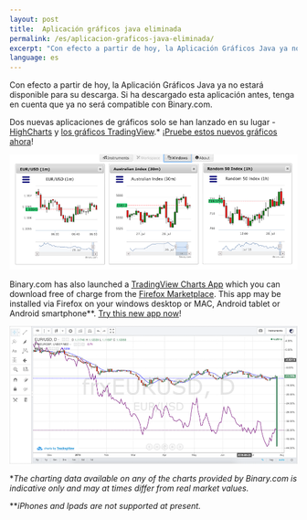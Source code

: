 ```yaml
---
layout: post
title:  Aplicación gráficos java eliminada
permalink: /es/aplicacion-graficos-java-eliminada/
excerpt: "Con efecto a partir de hoy, la Aplicación Gráficos Java ya no estará disponible para su descarga. Si ha descargado esta aplicación antes, tenga en cuenta que ya no será compatible..."
language: es
---
```



Con efecto a partir de hoy, la Aplicación Gráficos Java ya no estará disponible para su descarga. Si ha descargado esta aplicación antes, tenga en cuenta que ya no será compatible con Binary.com.

Dos nuevas aplicaciones de gráficos solo se han lanzado en su lugar - [HighCharts](https://highcharts.binary.com/?l=ES&utm_source=blog&utm_medium=social&utm_content=ES&utm_campaign=whatsnew) y [los gráficos TradingView](https://tradingview.binary.com/?l=ES&utm_source=blog&utm_medium=social&utm_content=ES&utm_campaign=whatsnew).*
[¡Pruebe estos nuevos gráficos ahora](https://www.binary.com/charting/?l=ES&utm_source=blog&utm_medium=social&utm_content=ES&utm_campaign=whatsnew)!

![](/images/blog-image1-charts.png)

Binary.com has also launched a [TradingView Charts App](https://marketplace.firefox.com/app/binary-ltd-tradingview-charts?src=search) which you can download free of charge from the [Firefox Marketplace](https://marketplace.firefox.com/app/binary-ltd-tradingview-charts?src=search). This app may be installed via Firefox on your windows desktop or MAC, Android tablet or Android smartphone**. [Try this new app now](https://marketplace.firefox.com/app/binary-ltd-tradingview-charts/?src=search)!

![](/images/blog-image-charts2.png)

**The charting data available on any of the charts provided by Binary.com is indicative only and may at times differ from real market values.*

***iPhones and Ipads are not supported at present.*
